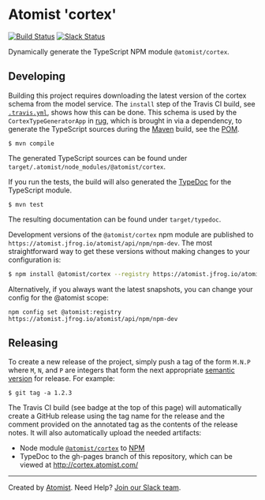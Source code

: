 # Atomist 'cortex'

[![Build Status](https://travis-ci.org/atomist/cortex.svg?branch=master)](https://travis-ci.org/atomist/cortex)
[![Slack Status](https://join.atomist.com/badge.svg)](https://join.atomist.com)

Dynamically generate the TypeScript NPM module `@atomist/cortex`.

## Developing

Building this project requires downloading the latest version of the
cortex schema from the model service.  The `install` step of the
Travis CI build, see [`.travis.yml`][travis-yml], shows how this can
be done.  This schema is used by the `CortexTypeGeneratorApp`
in [rug][], which is brought in via a dependency, to generate the
TypeScript sources during the [Maven][maven] build, see
the [POM][pom].

```
$ mvn compile
```

The generated TypeScript sources can be found under
`target/.atomist/node_modules/@atomist/cortex`.

[travis-yml]: .travis.yml
[rug]: https://github.com/atomist/rug
[maven]: https://maven.apache.org/
[pom]: pom.xml

If you run the tests, the build will also generated
the [TypeDoc][typedoc] for the TypeScript module.

```
$ mvn test
```

The resulting documentation can be found under `target/typedoc`.

[typedoc]: http://typedoc.org/

Development versions of the `@atomist/cortex` npm module are published to
`https://atomist.jfrog.io/atomist/api/npm/npm-dev`. The most
straightforward way to get these versions without making changes to
your configuration is:

```bash
$ npm install @atomist/cortex --registry https://atomist.jfrog.io/atomist/api/npm/npm-dev
```

Alternatively, if you always want the latest snapshots, you can change
your config for the @atomist scope:

```
npm config set @atomist:registry https://atomist.jfrog.io/atomist/api/npm/npm-dev
```

## Releasing

To create a new release of the project, simply push a tag of the form
`M.N.P` where `M`, `N`, and `P` are integers that form the next
appropriate [semantic version][semver] for release.  For example:

```
$ git tag -a 1.2.3
```

The Travis CI build (see badge at the top of this page) will
automatically create a GitHub release using the tag name for the
release and the comment provided on the annotated tag as the contents
of the release notes.  It will also automatically upload the needed
artifacts:

-   Node module [`@atomist/cortex`][cortex-npm] to [NPM][npm]
-   TypeDoc to the gh-pages branch of this repository, which can be
    viewed at http://cortex.atomist.com/

[semver]: http://semver.org
[cortex-npm]: https://www.npmjs.com/package/@atomist/cortex
[npm]: https://www.npmjs.com/

---
Created by [Atomist][atomist].
Need Help?  [Join our Slack team][slack].

[atomist]: https://www.atomist.com/
[slack]: https://join.atomist.com/
